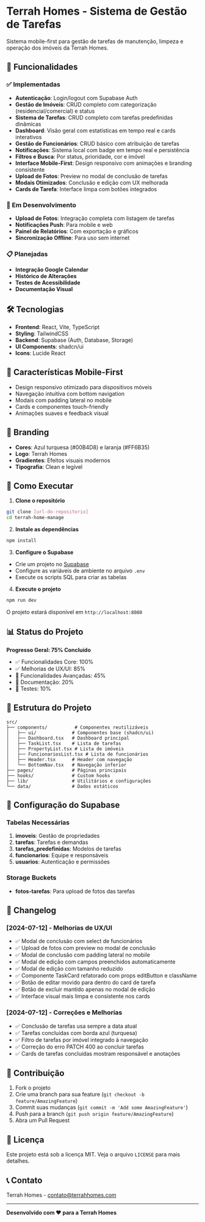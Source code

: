 # Terrah Homes - Sistema de Gestão de Tarefas

Sistema mobile-first para gestão de tarefas de manutenção, limpeza e operação dos imóveis da Terrah Homes.

## 🚀 Funcionalidades

### ✅ Implementadas
- **Autenticação**: Login/logout com Supabase Auth
- **Gestão de Imóveis**: CRUD completo com categorização (residencial/comercial) e status
- **Sistema de Tarefas**: CRUD completo com tarefas predefinidas dinâmicas
- **Dashboard**: Visão geral com estatísticas em tempo real e cards interativos
- **Gestão de Funcionários**: CRUD básico com atribuição de tarefas
- **Notificações**: Sistema local com badge em tempo real e persistência
- **Filtros e Busca**: Por status, prioridade, cor e imóvel
- **Interface Mobile-First**: Design responsivo com animações e branding consistente
- **Upload de Fotos**: Preview no modal de conclusão de tarefas
- **Modais Otimizados**: Conclusão e edição com UX melhorada
- **Cards de Tarefa**: Interface limpa com botões integrados

### 🔄 Em Desenvolvimento
- **Upload de Fotos**: Integração completa com listagem de tarefas
- **Notificações Push**: Para mobile e web
- **Painel de Relatórios**: Com exportação e gráficos
- **Sincronização Offline**: Para uso sem internet

### 📋 Planejadas
- **Integração Google Calendar**
- **Histórico de Alterações**
- **Testes de Acessibilidade**
- **Documentação Visual**

## 🛠️ Tecnologias

- **Frontend**: React, Vite, TypeScript
- **Styling**: TailwindCSS
- **Backend**: Supabase (Auth, Database, Storage)
- **UI Components**: shadcn/ui
- **Icons**: Lucide React

## 📱 Características Mobile-First

- Design responsivo otimizado para dispositivos móveis
- Navegação intuitiva com bottom navigation
- Modais com padding lateral no mobile
- Cards e componentes touch-friendly
- Animações suaves e feedback visual

## 🎨 Branding

- **Cores**: Azul turquesa (#00B4D8) e laranja (#FF6B35)
- **Logo**: Terrah Homes
- **Gradientes**: Efeitos visuais modernos
- **Tipografia**: Clean e legível

## 🚀 Como Executar

1. **Clone o repositório**
```bash
git clone [url-do-repositorio]
cd terrah-home-manage
```

2. **Instale as dependências**
```bash
npm install
```

3. **Configure o Supabase**
- Crie um projeto no [Supabase](https://supabase.com)
- Configure as variáveis de ambiente no arquivo `.env`
- Execute os scripts SQL para criar as tabelas

4. **Execute o projeto**
```bash
npm run dev
```

O projeto estará disponível em `http://localhost:8080`

## 📊 Status do Projeto

**Progresso Geral: 75% Concluído**

- ✅ Funcionalidades Core: 100%
- ✅ Melhorias de UX/UI: 85%
- 🔄 Funcionalidades Avançadas: 45%
- 🔄 Documentação: 20%
- 🔄 Testes: 10%

## 📁 Estrutura do Projeto

```
src/
├── components/          # Componentes reutilizáveis
│   ├── ui/             # Componentes base (shadcn/ui)
│   ├── Dashboard.tsx   # Dashboard principal
│   ├── TaskList.tsx    # Lista de tarefas
│   ├── PropertyList.tsx # Lista de imóveis
│   ├── FuncionariosList.tsx # Lista de funcionários
│   ├── Header.tsx      # Header com navegação
│   └── BottomNav.tsx   # Navegação inferior
├── pages/              # Páginas principais
├── hooks/              # Custom hooks
├── lib/                # Utilitários e configurações
└── data/               # Dados estáticos
```

## 🔧 Configuração do Supabase

### Tabelas Necessárias

1. **imoveis**: Gestão de propriedades
2. **tarefas**: Tarefas e demandas
3. **tarefas_predefinidas**: Modelos de tarefas
4. **funcionarios**: Equipe e responsáveis
5. **usuarios**: Autenticação e permissões

### Storage Buckets

- **fotos-tarefas**: Para upload de fotos das tarefas

## 📝 Changelog

### [2024-07-12] - Melhorias de UX/UI
- ✅ Modal de conclusão com select de funcionários
- ✅ Upload de fotos com preview no modal de conclusão
- ✅ Modal de conclusão com padding lateral no mobile
- ✅ Modal de edição com campos preenchidos automaticamente
- ✅ Modal de edição com tamanho reduzido
- ✅ Componente TaskCard refatorado com props editButton e className
- ✅ Botão de editar movido para dentro do card de tarefa
- ✅ Botão de excluir mantido apenas no modal de edição
- ✅ Interface visual mais limpa e consistente nos cards

### [2024-07-12] - Correções e Melhorias
- ✅ Conclusão de tarefas usa sempre a data atual
- ✅ Tarefas concluídas com borda azul (turquesa)
- ✅ Filtro de tarefas por imóvel integrado à navegação
- ✅ Correção do erro PATCH 400 ao concluir tarefas
- ✅ Cards de tarefas concluídas mostram responsável e anotações

## 🤝 Contribuição

1. Fork o projeto
2. Crie uma branch para sua feature (`git checkout -b feature/AmazingFeature`)
3. Commit suas mudanças (`git commit -m 'Add some AmazingFeature'`)
4. Push para a branch (`git push origin feature/AmazingFeature`)
5. Abra um Pull Request

## 📄 Licença

Este projeto está sob a licença MIT. Veja o arquivo `LICENSE` para mais detalhes.

## 📞 Contato

Terrah Homes - [contato@terrahhomes.com](mailto:contato@terrahhomes.com)

---

**Desenvolvido com ❤️ para a Terrah Homes**
